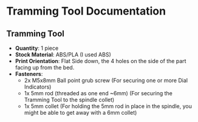 # Tramming Tool Documentation

## Tramming Tool
- **Quantity**: 1 piece
- **Stock Material**: ABS/PLA (I used ABS)
- **Print Orientation**: Flat Side down, the 4 holes on the side of the part facing up from the bed.
- **Fasteners**:
  - 2x M5x8mm Ball point grub screw (For securing one or more Dial Indicators)
  - 1x 5mm rod (threaded as one end ~6mm) (For securing the Tramming Tool to the spindle collet)
  - 1x 5mm collet (For holding the 5mm rod in place in the spindle, you might be able to get away with a 6mm collet)
